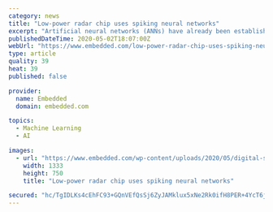 ```yaml
---
category: news
title: "Low-power radar chip uses spiking neural networks"
excerpt: "Artificial neural networks (ANNs) have already been established in a wide range of application domains. They are a key ingredient, for instance, of the radar-based anti-collision systems commonly used in the automotive industry. But ANNs come with limitations. For one, they consume too much power to be integrated into increasingly constrained ..."
publishedDateTime: 2020-05-02T18:07:00Z
webUrl: "https://www.embedded.com/low-power-radar-chip-uses-spiking-neural-networks/"
type: article
quality: 39
heat: 39
published: false

provider:
  name: Embedded
  domain: embedded.com

topics:
  - Machine Learning
  - AI

images:
  - url: "https://www.embedded.com/wp-content/uploads/2020/05/digital-snn-chip-april-2020-s.png"
    width: 1333
    height: 750
    title: "Low-power radar chip uses spiking neural networks"

secured: "hc/TgIDLKs4cEhFC93+GQnVEfQsSj6ZyJAMklux5xNe2Rk0ifH8PER+4YcT6jYw2mZ7ekbaREdxvgWQc9oURAQLw4Grqg21a6ede75gVXofuwtrWZ8iNfV2nj1huDxDdGqmy8pV1V+XjPyS6rDZEidfM+JbB4Kroq7xvj27DoUKekhAj3bZ4mU7p4wg6mzvNdEkHOnKao/bdfNAwV11SwQKaW8dKdcrRemqdkVLfir7vN6jmctpCiH4B3kle/Ra0McQSjxZmsYAg/KdogRHtxZEMg4SHFxSiQcK54Uv+d9UNDV1tXbnkWSLHIMznTB1v;oZTvyT1RXENs/6P7aJmChA=="
---
```


